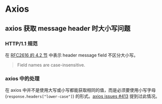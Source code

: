 # Axios

## axios 获取 message header 时大小写问题

### HTTP/1.1 规范

在 [RFC2616 的 4.2 节](https://www.w3.org/Protocols/rfc2616/rfc2616-sec4.html#sec4.2) 中表示 header message field 不区分大小写。
> Field names are case-insensitive. 

### axios 中的处理

在 axios 中并不是使用大写或小写都能获取相同的值，而是必须要使用小写字母 (`response.headers["lower-case"]`) 的形式。[axios issues #413](https://github.com/axios/axios/issues/413) 提到过此情况。
